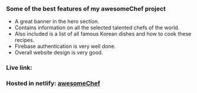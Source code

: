 ### Some of the best features of my awesomeChef project

-   A great banner in the hero section.
-   Contains information on all the selected talented chefs of the world.
-   Also included is a list of all famous Korean dishes and how to cook these recipes.
-   Firebase authentication is very well done.
-   Overall website design is very good.

### Live link:

### Hosted in netlify: [awesomeChef](https://awesomechef-1f6a8.web.app/)